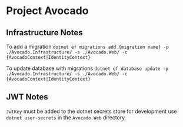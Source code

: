 # Project Avocado

## Infrastructure Notes
To add a migration `dotnet ef migrations add {migration name} -p ./Avocado.Infrastructure/ -s ./Avocado.Web/ -c {AvocadoContext|IdentityContext}`

To update database with migrations `dotnet ef database update -p ./Avocado.Infrastructure/ -s ./Avocado.Web/ -c {AvocadoContext|IdentityContext}`

## JWT Notes
`JwtKey` must be added to the dotnet secrets store for development use `dotnet user-secrets` in the `Avocado.Web` directory.